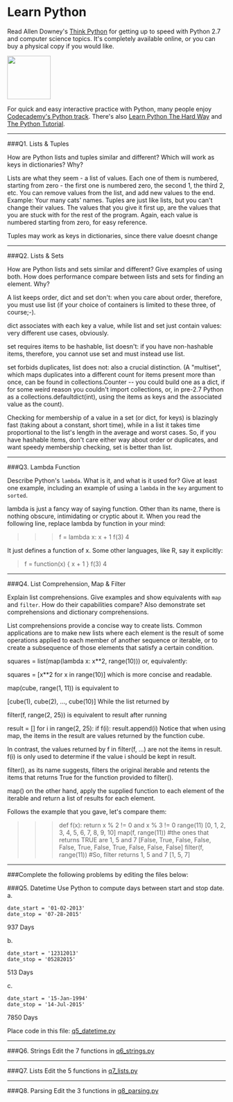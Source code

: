 # Learn Python

Read Allen Downey's [Think Python](http://www.greenteapress.com/thinkpython/) for getting up to speed with Python 2.7 and computer science topics. It's completely available online, or you can buy a physical copy if you would like.

<a href="http://www.greenteapress.com/thinkpython/"><img src="img/think_python.png" style="width: 100px;" target="_blank"></a>

For quick and easy interactive practice with Python, many people enjoy [Codecademy's Python track](http://www.codecademy.com/en/tracks/python). There's also [Learn Python The Hard Way](http://learnpythonthehardway.org/book/) and [The Python Tutorial](https://docs.python.org/2/tutorial/).

---

###Q1. Lists &amp; Tuples

How are Python lists and tuples similar and different? Which will work as keys in dictionaries? Why?

Lists are what they seem - a list of values. Each one of them is numbered, starting from zero - the first one is numbered zero, the second 1, the third 2, etc. You can remove values from the list, and add new values to the end. Example: Your many cats' names.
Tuples are just like lists, but you can't change their values. The values that you give it first up, are the values that you are stuck with for the rest of the program. Again, each value is numbered starting from zero, for easy reference.

Tuples may work as keys in dictionaries, since there value doesnt change

---

###Q2. Lists &amp; Sets

How are Python lists and sets similar and different? Give examples of using both. How does performance compare between lists and sets for finding an element. Why?

A list keeps order, dict and set don't: when you care about order, therefore, you must use list (if your choice of containers is limited to these three, of course;-).

dict associates with each key a value, while list and set just contain values: very different use cases, obviously.

set requires items to be hashable, list doesn't: if you have non-hashable items, therefore, you cannot use set and must instead use list.

set forbids duplicates, list does not: also a crucial distinction. (A "multiset", which maps duplicates into a different count for items present more than once, can be found in collections.Counter -- you could build one as a dict, if for some weird reason you couldn't import collections, or, in pre-2.7 Python as a collections.defaultdict(int), using the items as keys and the associated value as the count).

Checking for membership of a value in a set (or dict, for keys) is blazingly fast (taking about a constant, short time), while in a list it takes time proportional to the list's length in the average and worst cases. So, if you have hashable items, don't care either way about order or duplicates, and want speedy membership checking, set is better than list.

---

###Q3. Lambda Function

Describe Python's `lambda`. What is it, and what is it used for? Give at least one example, including an example of using a `lambda` in the `key` argument to `sorted`.

lambda is just a fancy way of saying function. Other than its name, there is nothing obscure, intimidating or cryptic about it. When you read the following line, replace lambda by function in your mind:

>>> f = lambda x: x + 1
>>> f(3)
4

It just defines a function of x. Some other languages, like R, say it explicitly:

> f = function(x) { x + 1 }
> f(3)
4


---

###Q4. List Comprehension, Map &amp; Filter

Explain list comprehensions. Give examples and show equivalents with `map` and `filter`. How do their capabilities compare? Also demonstrate set comprehensions and dictionary comprehensions.

List comprehensions provide a concise way to create lists. Common applications are to make new lists where each element is the result of some operations applied to each member of another sequence or iterable, or to create a subsequence of those elements that satisfy a certain condition.

squares = list(map(lambda x: x**2, range(10)))
or, equivalently:

squares = [x**2 for x in range(10)]
which is more concise and readable.

map(cube, range(1, 11))
is equivalent to

[cube(1), cube(2), ..., cube(10)]
While the list returned by

filter(f, range(2, 25))
is equivalent to result after running

result = []
for i in range(2, 25):
    if f(i):
        result.append(i)
Notice that when using map, the items in the result are values returned by the function cube.

In contrast, the values returned by f in filter(f, ...) are not the items in result. f(i) is only used to determine if the value i should be kept in result.

filter(), as its name suggests, filters the original iterable and retents the items that returns True for the function provided to filter().

map() on the other hand, apply the supplied function to each element of the iterable and return a list of results for each element.

Follows the example that you gave, let's compare them:

>>> def f(x): return x % 2 != 0 and x % 3 != 0
>>> range(11)
[0, 1, 2, 3, 4, 5, 6, 7, 8, 9, 10]
>>> map(f, range(11)) #the ones that returns TRUE are 1, 5 and 7
[False, True, False, False, False, True, False, True, False, False, False]
>>> filter(f, range(11)) #So, filter returns 1, 5 and 7
[1, 5, 7]

---

###Complete the following problems by editing the files below:

###Q5. Datetime
Use Python to compute days between start and stop date.   
a.  

```
date_start = '01-02-2013'    
date_stop = '07-28-2015'
```

937 Days

b.  
```
date_start = '12312013'  
date_stop = '05282015'  
```

513 Days

c.  
```
date_start = '15-Jan-1994'      
date_stop = '14-Jul-2015'  
```
7850 Days


Place code in this file: [q5_datetime.py](python/q5_datetime.py)

---

###Q6. Strings
Edit the 7 functions in [q6_strings.py](python/q6_strings.py)

---

###Q7. Lists
Edit the 5 functions in [q7_lists.py](python/q7_lists.py)

---

###Q8. Parsing
Edit the 3 functions in [q8_parsing.py](python/q8_parsing.py)





